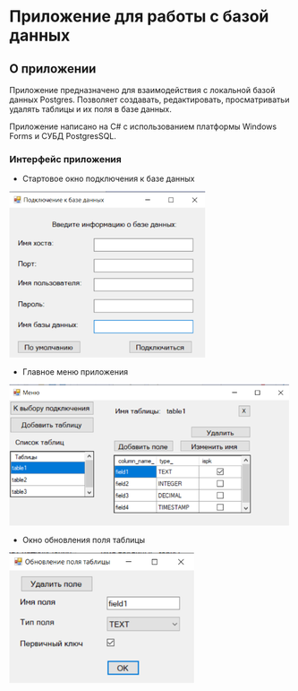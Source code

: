 # Приложение для работы с базой данных

## О приложении

Приложение предназначено для взаимодействия с локальной базой данных Postgres. Позволяет создавать, редактировать, просматриватьи удалять таблицы и их поля в базе данных.

Приложение написано на C# с использованием платформы Windows Forms и СУБД PostgresSQL.

### Интерфейс приложения

*  Стартовое окно подключения к базе данных

 <img width="350" src="Screenshots/1.png" alt="1"/>

*  Главное меню приложения

 <img width="500" src="Screenshots/2.png" alt="2"/>

*  Окно обновления поля таблицы

 <img width="330" src="Screenshots/3.png" alt="3"/>
